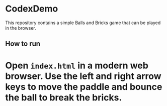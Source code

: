 # CodexDemo

This repository contains a simple Balls and Bricks game that can be played in the browser.

## How to run

Open `index.html` in a modern web browser. Use the left and right arrow keys to move the paddle and bounce the ball to break the bricks.
=======
